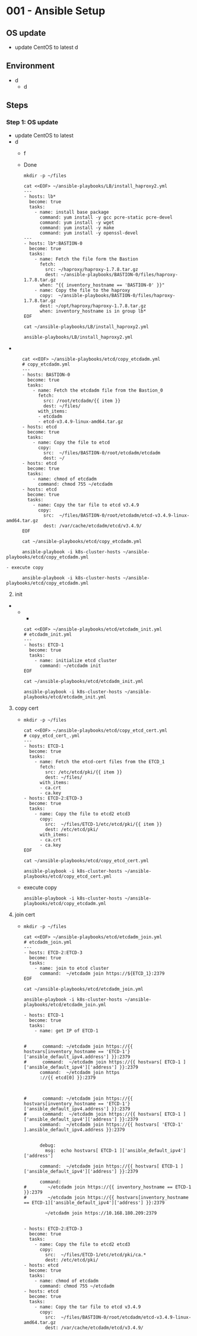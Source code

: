 # **001 - Ansible Setup**

## **OS update**
- update CentOS to latest
  d

## **Environment**
- d
  - d

## **Steps** 

### **Step 1: OS update**
-  update CentOS to latest
  - d
    - f

         
    - Done

          mkdir -p ~/files

          cat <<EOF> ~/ansible-playbooks/LB/install_haproxy2.yml
          ---
          - hosts: lb*
            become: true
            tasks:
              - name: install base package
                command: yum install -y gcc pcre-static pcre-devel
                command: yum install -y wget
                command: yum install -y make
                command: yum install -y openssl-devel
          ---
          - hosts: lb*:BASTION-0
            become: true
            tasks:
              - name: Fetch the file form the Bastion
                fetch:
                  src: ~/haproxy/haproxy-1.7.8.tar.gz
                  dest: ~/ansible-playbooks/BASTION-0/files/haproxy-1.7.8.tar.gz
                when: "{{ inventory_hostname == 'BASTION-0' }}"
              - name: Copy the file to the haproxy
                copy:  ~/ansible-playbooks/BASTION-0/files/haproxy-1.7.8.tar.gz
                dest: ~/opt/haproxy/haproxy-1.7.8.tar.gz
                when: inventory_hostname is in group lb* 
          EOF

          cat ~/ansible-playbooks/LB/install_haproxy2.yml

          ansible-playbooks/LB/install_haproxy2.yml






- 








          cat <<EOF> ~/ansible-playbooks/etcd/copy_etcdadm.yml
          # copy_etcdadm.yml
          ---
          - hosts: BASTION-0
            become: true
            tasks:
              - name: Fetch the etcdadm file from the Bastion_0
                fetch: 
                  src: /root/etcdadm/{{ item }}
                  dest: ~/files/
                with_items:
                - etcdadm
                - etcd-v3.4.9-linux-amd64.tar.gz  
          - hosts: etcd
            become: true
            tasks:           
              - name: Copy the file to etcd
                copy:
                  src:  ~/files/BASTION-0/root/etcdadm/etcdadm
                  dest: ~/
          - hosts: etcd
            become: true
            tasks:           
              - name: chmod of etcdadm
                command: chmod 755 ~/etcdadm
          - hosts: etcd
            become: true
            tasks:           
              - name: Copy the tar file to etcd v3.4.9
                copy:
                  src:  ~/files/BASTION-0/root/etcdadm/etcd-v3.4.9-linux-amd64.tar.gz
                  dest: /var/cache/etcdadm/etcd/v3.4.9/
          EOF

          cat ~/ansible-playbooks/etcd/copy_etcdadm.yml

          ansible-playbook -i k8s-cluster-hosts ~/ansible-playbooks/etcd/copy_etcdadm.yml

    - execute copy

          ansible-playbook -i k8s-cluster-hosts ~/ansible-playbooks/etcd/copy_etcdadm.yml
         


2. init 
  -  
    - 
      -  

          cat <<EOF> ~/ansible-playbooks/etcd/etcdadm_init.yml
          # etcdadm_init.yml
          ---
          - hosts: ETCD-1
            become: true
            tasks:
              - name: initialize etcd cluster
                command: ~/etcdadm init
          EOF

          cat ~/ansible-playbooks/etcd/etcdadm_init.yml

          ansible-playbook -i k8s-cluster-hosts ~/ansible-playbooks/etcd/etcdadm_init.yml

3. copy cert

    -
          mkdir -p ~/files

          cat <<EOF> ~/ansible-playbooks/etcd/copy_etcd_cert.yml
          # copy_etcd_cert_.yml
          ---
          - hosts: ETCD-1
            become: true
            tasks:
              - name: Fetch the etcd-cert files from the ETCD_1
                fetch: 
                  src: /etc/etcd/pki/{{ item }}
                  dest: ~/files/
                with_items:
                - ca.crt
                - ca.key  
          - hosts: ETCD-2:ETCD-3
            become: true
            tasks:           
              - name: Copy the file to etcd2 etcd3
                copy:
                  src:  ~/files/ETCD-1/etc/etcd/pki/{{ item }}
                  dest: /etc/etcd/pki/
                with_items:
                - ca.crt
                - ca.key  
          EOF

          cat ~/ansible-playbooks/etcd/copy_etcd_cert.yml

          ansible-playbook -i k8s-cluster-hosts ~/ansible-playbooks/etcd/copy_etcd_cert.yml

    - execute copy

          ansible-playbook -i k8s-cluster-hosts ~/ansible-playbooks/etcd/copy_etcdadm.yml
         


3. join cert

    -
          mkdir -p ~/files

          cat <<EOF> ~/ansible-playbooks/etcd/etcdadm_join.yml
          # etcdadm_join.yml
          ---
          - hosts: ETCD-2:ETCD-3
            become: true
            tasks:
              - name: join to etcd cluster
                command:  ~/etcdadm join https://${ETCD_1}:2379
          EOF

          cat ~/ansible-playbooks/etcd/etcdadm_join.yml

          ansible-playbook -i k8s-cluster-hosts ~/ansible-playbooks/etcd/etcdadm_join.yml

          - hosts: ETCD-1
            become: true
            tasks:
              - name: get IP of ETCD-1


          #      command: ~/etcdadm join https://{{ hostvars[inventory_hostname == 'ETCD-1'}['ansible_default_ipv4.address'] }}:2379
          #      command:  ~/etcdadm join https://{{ hostvars[ ETCD-1 ]['ansible_default_ipv4']['address'] }}:2379
                command:  ~/etcdadm join https
                ://{{ etcd[0] }}:2379
              


          #      command: ~/etcdadm join https://{{ hostvars[inventory_hostname == 'ETCD-1'}['ansible_default_ipv4.address'] }}:2379
          #      command:  ~/etcdadm join https://{{ hostvars[ ETCD-1 ]['ansible_default_ipv4']['address'] }}:2379
                command:  ~/etcdadm join https://{{ hostvars[ 'ETCD-1' ].ansible_default_ipv4.address }}:2379


                debug:
                  msg:  echo hostvars[ ETCD-1 ]['ansible_default_ipv4']['address']

                command:  ~/etcdadm join https://{{ hostvars[ ETCD-1 ]['ansible_default_ipv4']['address'] }}:2379

                command: 
          #        ~/etcdadm join https://{{ inventory_hostname == ETCD-1 }}:2379
          #        ~/etcdadm join https://{{ hostvars[inventory_hostname == ETCD-1]['ansible_default_ipv4']['address'] }}:2379

                  ~/etcdadm join https://10.168.180.209:2379

                
          - hosts: ETCD-2:ETCD-3
            become: true
            tasks:           
              - name: Copy the file to etcd2 etcd3
                copy:
                  src:  ~/files/ETCD-1/etc/etcd/pki/ca.*
                  dest: /etc/etcd/pki/
          - hosts: etcd
            become: true
            tasks:           
              - name: chmod of etcdadm
                command: chmod 755 ~/etcdadm
          - hosts: etcd
            become: true
            tasks:           
              - name: Copy the tar file to etcd v3.4.9
                copy:
                  src:  ~/files/BASTION-0/root/etcdadm/etcd-v3.4.9-linux-amd64.tar.gz
                  dest: /var/cache/etcdadm/etcd/v3.4.9/

    



